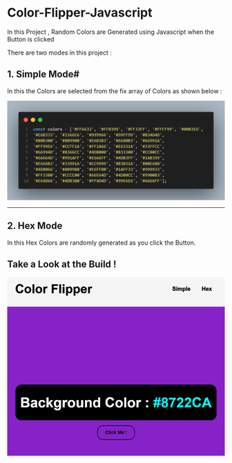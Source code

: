 ﻿# Color-Flipper-Javascript

In this Project , Random Colors are Generated using Javascript when the Button is clicked

There are two modes in this project :

## 1. Simple Mode#

In this the Colors are selected from the fix array of Colors as shown below :

![Colors_Array](https://github.com/Gaurav-Patil-10/Color-Flipper-Javascript/blob/main/Color-Flipper-Javascript/misc_contents/fix_arrays.png)


---

## 2. Hex Mode

In this Hex Colors are randomly generated as you click the Button.


## Take a Look at the Build !

![Build_GIF](https://github.com/Gaurav-Patil-10/Color-Flipper-Javascript/blob/main/Color-Flipper-Javascript/misc_contents/Animation.gif)
